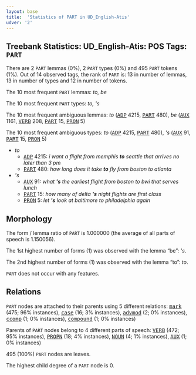 ```yaml
---
layout: base
title:  'Statistics of PART in UD_English-Atis'
udver: '2'
---
```


## Treebank Statistics: UD_English-Atis: POS Tags: `PART`

There are 2 `PART` lemmas (0%), 2 `PART` types (0%) and 495 `PART` tokens (1%).
Out of 14 observed tags, the rank of `PART` is: 13 in number of lemmas, 13 in number of types and 12 in number of tokens.

The 10 most frequent `PART` lemmas: <em>to, be</em>

The 10 most frequent `PART` types:  <em>to, 's</em>

The 10 most frequent ambiguous lemmas: <em>to</em> (<tt><a href="en_atis-pos-ADP.html">ADP</a></tt> 4215, <tt><a href="en_atis-pos-PART.html">PART</a></tt> 480), <em>be</em> (<tt><a href="en_atis-pos-AUX.html">AUX</a></tt> 1161, <tt><a href="en_atis-pos-VERB.html">VERB</a></tt> 208, <tt><a href="en_atis-pos-PART.html">PART</a></tt> 15, <tt><a href="en_atis-pos-PRON.html">PRON</a></tt> 5)

The 10 most frequent ambiguous types:  <em>to</em> (<tt><a href="en_atis-pos-ADP.html">ADP</a></tt> 4215, <tt><a href="en_atis-pos-PART.html">PART</a></tt> 480), <em>'s</em> (<tt><a href="en_atis-pos-AUX.html">AUX</a></tt> 91, <tt><a href="en_atis-pos-PART.html">PART</a></tt> 15, <tt><a href="en_atis-pos-PRON.html">PRON</a></tt> 5)


* <em>to</em>
  * <tt><a href="en_atis-pos-ADP.html">ADP</a></tt> 4215: <em>i want a flight from memphis <b>to</b> seattle that arrives no later than 3 pm</em>
  * <tt><a href="en_atis-pos-PART.html">PART</a></tt> 480: <em>how long does it take <b>to</b> fly from boston to atlanta</em>
* <em>'s</em>
  * <tt><a href="en_atis-pos-AUX.html">AUX</a></tt> 91: <em>what <b>'s</b> the earliest flight from boston to bwi that serves lunch</em>
  * <tt><a href="en_atis-pos-PART.html">PART</a></tt> 15: <em>how many of delta <b>'s</b> night flights are first class</em>
  * <tt><a href="en_atis-pos-PRON.html">PRON</a></tt> 5: <em>let <b>'s</b> look at baltimore to philadelphia again</em>

## Morphology

The form / lemma ratio of `PART` is 1.000000 (the average of all parts of speech is 1.150056).

The 1st highest number of forms (1) was observed with the lemma “be”: <em>'s</em>.

The 2nd highest number of forms (1) was observed with the lemma “to”: <em>to</em>.

`PART` does not occur with any features.


## Relations

`PART` nodes are attached to their parents using 5 different relations: <tt><a href="en_atis-dep-mark.html">mark</a></tt> (475; 96% instances), <tt><a href="en_atis-dep-case.html">case</a></tt> (16; 3% instances), <tt><a href="en_atis-dep-advmod.html">advmod</a></tt> (2; 0% instances), <tt><a href="en_atis-dep-ccomp.html">ccomp</a></tt> (1; 0% instances), <tt><a href="en_atis-dep-compound.html">compound</a></tt> (1; 0% instances)

Parents of `PART` nodes belong to 4 different parts of speech: <tt><a href="en_atis-pos-VERB.html">VERB</a></tt> (472; 95% instances), <tt><a href="en_atis-pos-PROPN.html">PROPN</a></tt> (18; 4% instances), <tt><a href="en_atis-pos-NOUN.html">NOUN</a></tt> (4; 1% instances), <tt><a href="en_atis-pos-AUX.html">AUX</a></tt> (1; 0% instances)

495 (100%) `PART` nodes are leaves.

The highest child degree of a `PART` node is 0.

